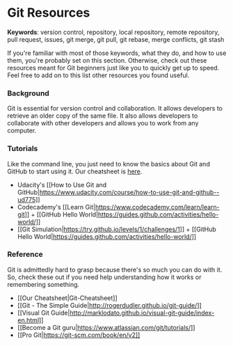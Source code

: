 # Git Resources

**Keywords**: version control, repository, local repository, remote repository, pull request, issues, git merge, git pull, git rebase, merge conflicts, git stash

If you're familiar with most of those keywords, what they do, and how to use them, you're probably set on this section. Otherwise, check out these resources meant for Git beginners just like you to quickly get up to speed. Feel free to add on to this list other resources you found useful.

### Background
Git is essential for version control and collaboration. It allows developers to retrieve an older copy of the same file. It also allows developers to collaborate with other developers and allows you to work from any computer.

### Tutorials
Like the command line, you just need to know the basics about Git and GitHub to start using it. Our cheatsheet is [here](Git-Cheatsheet).
* Udacity's [[How to Use Git and GitHub|https://www.udacity.com/course/how-to-use-git-and-github--ud775]]
* Codecademy's [[Learn Git|https://www.codecademy.com/learn/learn-git]] + [[GitHub Hello World|https://guides.github.com/activities/hello-world/]]
* [[Git Simulation|https://try.github.io/levels/1/challenges/1]] + [[GitHub Hello World|https://guides.github.com/activities/hello-world/]]

### Reference
Git is admittedly hard to grasp because there's so much you can do with it. So, check these out if you need help understanding how it works or remembering something.
* [[Our Cheatsheet|Git-Cheatsheet]]
* [[Git - The Simple Guide|http://rogerdudler.github.io/git-guide/]]
* [[Visual Git Guide|http://marklodato.github.io/visual-git-guide/index-en.html]]
* [[Become a Git guru|https://www.atlassian.com/git/tutorials/]]
* [[Pro Git|https://git-scm.com/book/en/v2]]